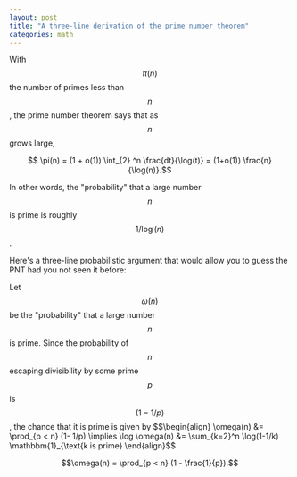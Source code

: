 ```yaml
---
layout: post
title: "A three-line derivation of the prime number theorem"
categories: math
---
```

With $$\pi(n)$$ the number of primes less than $$n$$, the prime number theorem says that as $$n$$ grows large,

$$ \pi(n) = (1 + o(1)) \int_{2} ^n \frac{dt}{\log(t)}  = (1+o(1)) \frac{n}{\log(n)}.$$

In other words, the "probability" that a large number $$n$$ is prime is roughly $$1/\log(n)$$.

Here's a three-line probabilistic argument that would allow you to guess the PNT had you not seen it before:

Let $$\omega(n)$$ be the "probability" that a large number $$n$$ is prime. Since the probability of $$n$$ escaping divisibility by some prime $$p$$ is $$(1-1/p)$$, the chance that it is prime is given by
$$\begin{align}
  \omega(n) &= \prod_{p < n} (1- 1/p)
  \implies \log \omega(n) &= \sum_{k=2}^n \log(1-1/k) \mathbbm{1}_{\text{k is prime}
\end{align}$$

$$\omega(n) = \prod_{p < n} (1 - \frac{1}{p}).$$
